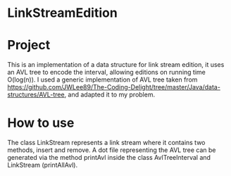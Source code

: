 # LinkStreamEdition

Project
=======
This is an implementation of a data structure for link stream edition, it uses an AVL tree to encode the interval, allowing editions on running time O(log(n)).
I used a generic implementation of AVL tree taken from https://github.com/JWLee89/The-Coding-Delight/tree/master/Java/data-structures/AVL-tree, and adapted it to my problem.

How to use
==========
The class LinkStream represents a link stream where it contains two methods, insert and remove.
A dot file representing the AVL tree can be generated via the method printAvl inside the class AvlTreeInterval and LinkStream (printAllAvl).
